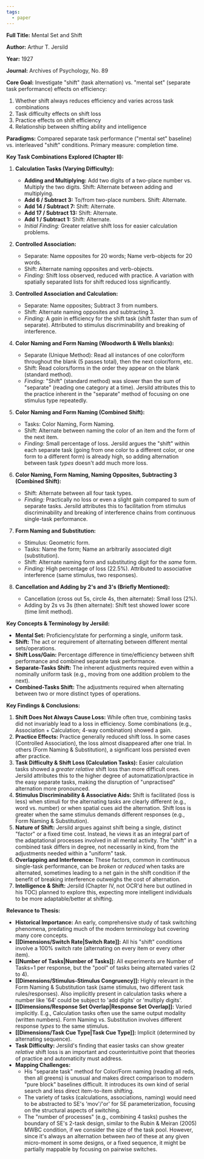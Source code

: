 ```yaml
---
tags:
  - paper
---
```

**Full Title:** Mental Set and Shift

**Author:** Arthur T. Jersild

**Year:** 1927

**Journal:** Archives of Psychology, No. 89

**Core Goal:**
Investigate "shift" (task alternation) vs. "mental set" (separate task performance) effects on efficiency:
1. Whether shift always reduces efficiency and varies across task combinations
2. Task difficulty effects on shift loss
3. Practice effects on shift efficiency  
4. Relationship between shifting ability and intelligence

**Paradigms:** Compared separate task performance ("mental set" baseline) vs. interleaved "shift" conditions. Primary measure: completion time.

**Key Task Combinations Explored (Chapter II):**

1.  **Calculation Tasks (Varying Difficulty):**
    *   **Adding and Multiplying:** Add two digits of a two-place number vs. Multiply the two digits. Shift: Alternate between adding and multiplying.
    *   **Add 6 / Subtract 3:** To/from two-place numbers. Shift: Alternate.
    *   **Add 14 / Subtract 7:** Shift: Alternate.
    *   **Add 17 / Subtract 13:** Shift: Alternate.
    *   **Add 1 / Subtract 1:** Shift: Alternate.
    *   *Initial Finding:* Greater relative shift loss for easier calculation problems.

2.  **Controlled Association:**
    *   Separate: Name opposites for 20 words; Name verb-objects for 20 words.
    *   Shift: Alternate naming opposites and verb-objects.
    *   *Finding:* Shift loss observed, reduced with practice. A variation with spatially separated lists for shift reduced loss significantly.

3.  **Controlled Association and Calculation:**
    *   Separate: Name opposites; Subtract 3 from numbers.
    *   Shift: Alternate naming opposites and subtracting 3.
    *   *Finding:* A *gain* in efficiency for the shift task (shift faster than sum of separate). Attributed to stimulus discriminability and breaking of interference.

4.  **Color Naming and Form Naming (Woodworth & Wells blanks):**
    *   Separate (Unique Method): Read all instances of one color/form throughout the blank (5 passes total), then the next color/form, etc.
    *   Shift: Read colors/forms in the order they appear on the blank (standard method).
    *   *Finding:* "Shift" (standard method) was slower than the sum of "separate" (reading one category at a time). Jersild attributes this to the practice inherent in the "separate" method of focusing on one stimulus type repeatedly.

5.  **Color Naming and Form Naming (Combined Shift):**
    *   Tasks: Color Naming, Form Naming.
    *   Shift: Alternate between naming the color of an item and the form of the next item.
    *   *Finding:* Small percentage of loss. Jersild argues the "shift" within each separate task (going from one color to a different color, or one form to a different form) is already high, so adding alternation between task *types* doesn't add much more loss.

6.  **Color Naming, Form Naming, Naming Opposites, Subtracting 3 (Combined Shift):**
    *   Shift: Alternate between all four task types.
    *   *Finding:* Practically no loss or even a slight gain compared to sum of separate tasks. Jersild attributes this to facilitation from stimulus discriminability and breaking of interference chains from continuous single-task performance.

7.  **Form Naming and Substitution:**
    *   Stimulus: Geometric form.
    *   Tasks: Name the form; Name an arbitrarily associated digit (substitution).
    *   Shift: Alternate naming form and substituting digit for the *same* form.
    *   *Finding:* High percentage of loss (22.5%). Attributed to associative interference (same stimulus, two responses).

8.  **Cancellation and Adding by 2's and 3's (Briefly Mentioned):**
    *   Cancellation (cross out 5s, circle 4s, then alternate): Small loss (2%).
    *   Adding by 2s vs 3s (then alternate): Shift test showed lower score (time limit method).

**Key Concepts & Terminology by Jersild:**
*   **Mental Set:** Proficiency/state for performing a single, uniform task.
*   **Shift:** The act or requirement of alternating between different mental sets/operations.
*   **Shift Loss/Gain:** Percentage difference in time/efficiency between shift performance and combined separate task performance.
*   **Separate-Tasks Shift:** The inherent adjustments required even within a nominally uniform task (e.g., moving from one addition problem to the next).
*   **Combined-Tasks Shift:** The adjustments required when alternating between two or more distinct types of operations.

**Key Findings & Conclusions:**

1.  **Shift Does Not Always Cause Loss:** While often true, combining tasks did not invariably lead to a loss in efficiency. Some combinations (e.g., Association + Calculation; 4-way combination) showed a gain.
2.  **Practice Effects:** Practice generally reduced shift loss. In some cases (Controlled Association), the loss almost disappeared after one trial. In others (Form Naming & Substitution), a significant loss persisted even after practice.
3.  **Task Difficulty & Shift Loss (Calculation Tasks):** Easier calculation tasks showed a *greater relative* shift loss than more difficult ones. Jersild attributes this to the higher degree of automatization/practice in the easy separate tasks, making the disruption of "unpractised" alternation more pronounced.
4.  **Stimulus Discriminability & Associative Aids:** Shift is facilitated (loss is less) when stimuli for the alternating tasks are clearly different (e.g., word vs. number) or when spatial cues aid the alternation. Shift loss is greater when the same stimulus demands different responses (e.g., Form Naming & Substitution).
5.  **Nature of Shift:** Jersild argues against shift being a single, distinct "factor" or a fixed time cost. Instead, he views it as an integral part of the adaptational processes involved in all mental activity. The "shift" in a combined task differs in degree, not necessarily in kind, from the adjustments needed within a "uniform" task.
6.  **Overlapping and Interference:** These factors, common in continuous single-task performance, can be *broken* or *reduced* when tasks are alternated, sometimes leading to a net gain in the shift condition if the benefit of breaking interference outweighs the cost of alternation.
7.  **Intelligence & Shift:** Jersild (Chapter IV, not OCR'd here but outlined in his TOC) planned to explore this, expecting more intelligent individuals to be more adaptable/better at shifting.

**Relevance to Thesis:**

*   **Historical Importance:** An early, comprehensive study of task switching phenomena, predating much of the modern terminology but covering many core concepts.
*   **[[Dimensions/Switch Rate|Switch Rate]]:** All his "shift" conditions involve a 100% switch rate (alternating on every item or every other item).
*   **[[Number of Tasks|Number of Tasks]]:** All experiments are Number of Tasks=1 per response, but the "pool" of tasks being alternated varies (2 to 4).
*   **[[Dimensions/Stimulus-Stimulus Congruency]]:** Highly relevant in the Form Naming & Substitution task (same stimulus, two different task rules/responses). Also implicitly present in calculation tasks where a number like '64' could be subject to 'add digits' or 'multiply digits'.
*   **[[Dimensions/Response Set Overlap|Response Set Overlap]]:** Varied implicitly. E.g., Calculation tasks often use the same output modality (written numbers). Form Naming vs. Substitution involves different response *types* to the same stimulus.
*   **[[Dimensions/Task Cue Type|Task Cue Type]]:** Implicit (determined by alternating sequence).
*   **Task Difficulty:** Jersild's finding that easier tasks can show greater *relative* shift loss is an important and counterintuitive point that theories of practice and automaticity must address.
*   **Mapping Challenges:**
    *   His "separate task" method for Color/Form naming (reading all reds, then all greens) is unusual and makes direct comparison to modern "pure block" baselines difficult. It introduces its own kind of serial search and less direct item-to-item shifting.
    *   The variety of tasks (calculations, associations, naming) would need to be abstracted to SE's 'mov'/'or' for SE parameterization, focusing on the structural aspects of switching.
    *   The "number of processes" (e.g., combining 4 tasks) pushes the boundary of SE's 2-task design, similar to the Rubin & Meiran (2005) MWBC condition, if we consider the size of the task pool. However, since it's always an alternation between *two* of these at any given micro-moment in some designs, or a fixed sequence, it might be partially mappable by focusing on pairwise switches.